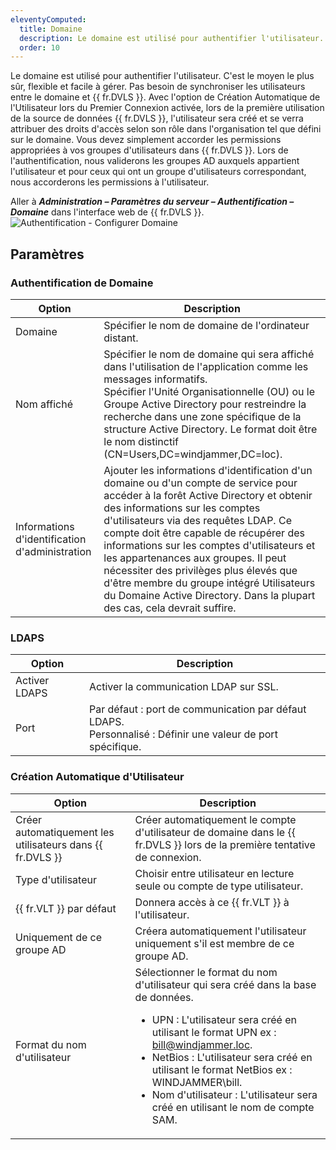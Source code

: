 ```yaml
---
eleventyComputed:
  title: Domaine
  description: Le domaine est utilisé pour authentifier l'utilisateur. C'est le moyen le plus sûr, flexible et facile à gérer. Pas besoin de synchroniser les utilisateurs entre le domaine et {{ fr.DVLS }}.
  order: 10
---
```

Le domaine est utilisé pour authentifier l'utilisateur. C'est le moyen le plus sûr, flexible et facile à gérer. Pas besoin de synchroniser les utilisateurs entre le domaine et {{ fr.DVLS }}. Avec l'option de Création Automatique de l'Utilisateur lors du Premier Connexion activée, lors de la première utilisation de la source de données {{ fr.DVLS }}, l'utilisateur sera créé et se verra attribuer des droits d'accès selon son rôle dans l'organisation tel que défini sur le domaine. Vous devez simplement accorder les permissions appropriées à vos groupes d'utilisateurs dans {{ fr.DVLS }}. Lors de l'authentification, nous validerons les groupes AD auxquels appartient l'utilisateur et pour ceux qui ont un groupe d'utilisateurs correspondant, nous accorderons les permissions à l'utilisateur.

Aller à ***Administration – Paramètres du serveur – Authentification – Domaine*** dans l'interface web de {{ fr.DVLS }}. 
![Authentification - Configurer Domaine](https://cdnweb.devolutions.net/docs/DVLS6009_2024_1.png)

## Paramètres

### Authentification de Domaine
| Option                     | Description                              |
|----------------------------|------------------------------------------|
| Domaine                     | Spécifier le nom de domaine de l'ordinateur distant. |
| Nom affiché               | Spécifier le nom de domaine qui sera affiché dans l'utilisation de l'application comme les messages informatifs.<br>Spécifier l'Unité Organisationnelle (OU) ou le Groupe Active Directory pour restreindre la recherche dans une zone spécifique de la structure Active Directory. Le format doit être le nom distinctif (CN=Users,DC=windjammer,DC=loc). |
| Informations d'identification d'administration | Ajouter les informations d'identification d'un domaine ou d'un compte de service pour accéder à la forêt Active Directory et obtenir des informations sur les comptes d'utilisateurs via des requêtes LDAP. Ce compte doit être capable de récupérer des informations sur les comptes d'utilisateurs et les appartenances aux groupes. Il peut nécessiter des privilèges plus élevés que d'être membre du groupe intégré Utilisateurs du Domaine Active Directory. Dans la plupart des cas, cela devrait suffire. |

### LDAPS
| Option         | Description                                                                      |
|----------------|----------------------------------------------------------------------------------|
| Activer LDAPS   | Activer la communication LDAP sur SSL.                                          |
| Port           | Par défaut : port de communication par défaut LDAPS.<br>Personnalisé : Définir une valeur de port spécifique. |

### Création Automatique d'Utilisateur
| Option                             | Description                                                                                   |
|------------------------------------|-----------------------------------------------------------------------------------------------|
| Créer automatiquement les utilisateurs dans {{ fr.DVLS }} | Créer automatiquement le compte d'utilisateur de domaine dans le {{ fr.DVLS }} lors de la première tentative de connexion. |
| Type d'utilisateur                          | Choisir entre utilisateur en lecture seule ou compte de type utilisateur.                                           |
| {{ fr.VLT }} par défaut               | Donnera accès à ce {{ fr.VLT }} à l'utilisateur.                                            |
| Uniquement de ce groupe AD            | Créera automatiquement l'utilisateur uniquement s'il est membre de ce groupe AD.                   |
| Format du nom d'utilisateur                    | Sélectionner le format du nom d'utilisateur qui sera créé dans la base de données.<ul><li>UPN : L'utilisateur sera créé en utilisant le format UPN ex : bill@windjammer.loc.</li><li>NetBios : L'utilisateur sera créé en utilisant le format NetBios ex : WINDJAMMER\bill.</li><li>Nom d'utilisateur : L'utilisateur sera créé en utilisant le nom de compte SAM.</li></ul> |